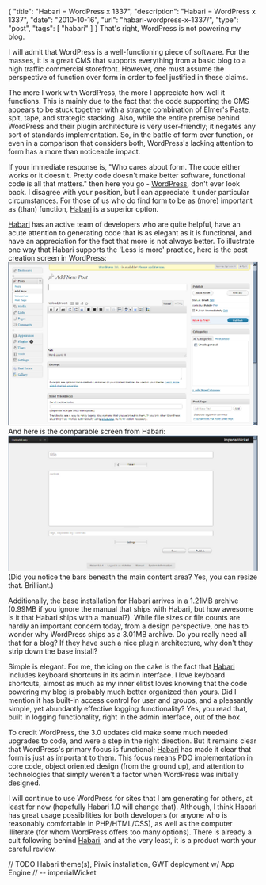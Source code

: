 {
  "title": "Habari = WordPress x 1337",
  "description": "Habari = WordPress x 1337",
  "date": "2010-10-16",
  "url": "habari-wordpress-x-1337/",
  "type": "post",
  "tags": [
    "habari"
  ]
}
That's right, WordPress is not powering my blog.

I will admit that WordPress is a well-functioning piece of software.  For the masses, it is a great CMS that supports everything from a basic blog to a high traffic commercial storefront.  However, one must assume the perspective of function over form in order to feel justified in these claims.  

The more I work with WordPress, the more I appreciate how well it functions.  This is mainly due to the fact that the code supporting the CMS appears to be stuck together with a strange combination of Elmer's Paste, spit, tape, and strategic stacking.  Also, while the entire premise behind WordPress and their plugin architecture is very user-friendly; it negates any sort of standards implementation.  So, in the battle of form over function, or even in a comparison that considers both, WordPress's lacking attention to form has a more than noticeable impact.  

If your immediate response is, "Who cares about form.  The code either works or it doesn't.  Pretty code doesn't make better software, functional code is all that matters." then here you go - [WordPress](http://wordpress.org/), don't ever look back.  I disagree with your position, but I can appreciate it under particular circumstances.  For those of us who do find form to be as (more) important as (than) function, [Habari](http://habariproject.org) is a superior option.  

[Habari](http://habariproject.org) has an active team of developers who are quite helpful, have an acute attention to generating code that is as elegant as it is functional, and have an appreciation for the fact that more is not always better.  To illustrate one way that Habari supports the 'Less is more' practice, here is the post creation screen in WordPress:
![wp-post.png](static/files/wp-post.png)
And here is the comparable screen from Habari:
![h-post.png](static/files/h-post.png)
(Did you notice the bars beneath the main content area?  Yes, you can resize that.  Brilliant.)

Additionally, the base installation for Habari arrives in a 1.21MB archive (0.99MB if you ignore the manual that ships with Habari, but how awesome is it that Habari ships with a manual?).  While file sizes or file counts are hardly an important concern today, from a design perspective, one has to wonder why WordPress ships as a 3.01MB archive.  Do you really need all that for a blog?  If they have such a nice plugin architecture, why don't they strip down the base install?    

Simple is elegant.  For me, the icing on the cake is the fact that [Habari](http://habariproject.org) includes keyboard shortcuts in its admin interface.  I love keyboard shortcuts, almost as much as my inner elitist loves knowing that the code powering my blog is probably much better organized than yours.  Did I mention it has built-in access control for user and groups, and a pleasantly simple, yet abundantly effective logging functionality?  Yes, you read that, built in logging functionality, right in the admin interface, out of the box.

To credit WordPress, the 3.0 updates did make some much needed upgrades to code, and were a step in the right direction.  But it remains clear that WordPress's primary focus is functional; [Habari](http://habariproject.org) has made it clear that form is just as important to them.  This focus means PDO implementation in core code, object oriented design (from the ground up), and attention to technologies that simply weren't a factor when WordPress was initially designed.

I will continue to use WordPress for sites that I am generating for others, at least for now (hopefully Habari 1.0 will change that).  Although, I think Habari has great usage possibilities for both developers (or anyone who is reasonably comfortable in PHP/HTML/CSS), as well as the computer illiterate (for whom WordPress offers too many options).  There is already a cult following behind [Habari](http://habariproject.org), and at the very least, it is a product worth your careful review.

<span class="signature">
// TODO Habari theme(s), Piwik installation, GWT deployment w/ App Engine  
// -- imperialWicket
</span>
